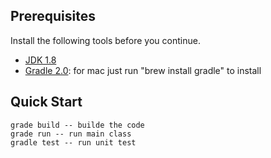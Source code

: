 ## Prerequisites

Install the following tools before you continue.

   * [JDK 1.8](http://www.oracle.com/technetwork/java/javase/downloads/jre8-downloads-2133155.html)
   * [Gradle 2.0](http://www.gradle.org/): for mac just run "brew install gradle" to install

## Quick Start

    grade build -- builde the code
    grade run -- run main class
    gradle test -- run unit test

